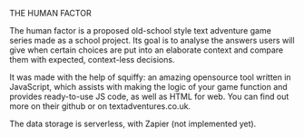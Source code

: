 THE HUMAN FACTOR

The human factor is a proposed old-school style text adventure game series made as a school project. Its goal is to analyse the answers users will give when certain choices are put into an elaborate context and compare them with expected, context-less decisions. 

It was made with the help of squiffy: an amazing opensource tool written in JavaScript, which assists with making the logic of your game function and provides ready-to-use JS code, as well as HTML for web. You can find out more on their github or on textadventures.co.uk. 

The data storage is serverless, with Zapier (not implemented yet).
